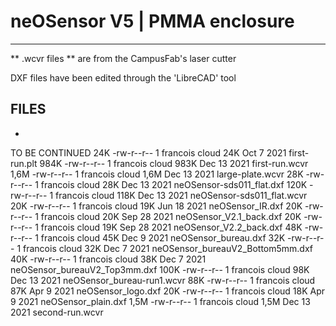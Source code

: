 # neOSensor V5 | PMMA enclosure #
_________________________________

** .wcvr files ** are from the CampusFab's laser cutter

DXF files have been edited through the 'LibreCAD' tool

## FILES ##
  - 

TO BE CONTINUED
 24K -rw-r--r-- 1 francois cloud  24K Oct  7  2021 first-run.plt
984K -rw-r--r-- 1 francois cloud 983K Dec 13  2021 first-run.wcvr
1,6M -rw-r--r-- 1 francois cloud 1,6M Dec 13  2021 large-plate.wcvr
 28K -rw-r--r-- 1 francois cloud  28K Dec 13  2021 neOSensor-sds011_flat.dxf
120K -rw-r--r-- 1 francois cloud 118K Dec 13  2021 neOSensor-sds011_flat.wcvr
 20K -rw-r--r-- 1 francois cloud  19K Jun 18  2021 neOSensor_IR.dxf
 20K -rw-r--r-- 1 francois cloud  20K Sep 28  2021 neOSensor_V2.1_back.dxf
 20K -rw-r--r-- 1 francois cloud  19K Sep 28  2021 neOSensor_V2.2_back.dxf
 48K -rw-r--r-- 1 francois cloud  45K Dec  9  2021 neOSensor_bureau.dxf
 32K -rw-r--r-- 1 francois cloud  32K Dec  7  2021 neOSensor_bureauV2_Bottom5mm.dxf
 40K -rw-r--r-- 1 francois cloud  38K Dec  7  2021 neOSensor_bureauV2_Top3mm.dxf
100K -rw-r--r-- 1 francois cloud  98K Dec 13  2021 neOSensor_bureau-run1.wcvr
 88K -rw-r--r-- 1 francois cloud  87K Apr  9  2021 neOSensor_logo.dxf
 20K -rw-r--r-- 1 francois cloud  18K Apr  9  2021 neOSensor_plain.dxf
1,5M -rw-r--r-- 1 francois cloud 1,5M Dec 13  2021 second-run.wcvr



